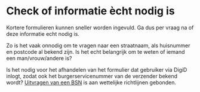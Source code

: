 <!-- @license CC0-1.0 -->

# Check of informatie ècht nodig is

Kortere formulieren kunnen sneller worden ingevuld. Ga dus per vraag na of deze informatie echt nodig is.

Zo is het vaak onnodig om te vragen naar een straatnaam, als huisnummer en postcode al bekend zijn. Is het echt belangrijk om te weten of iemand een man/vrouw/andere is?

Is het nodig voor het afhandelen van het formulier dat gebruiker via DigiD inlogt, zodat ook het burgerservicenummer van de verzender bekend wordt? [Uitvragen van een BSN](<https://www.rijksoverheid.nl/onderwerpen/privacy-en-persoonsgegevens/vraag-en-antwoord/welke-organisaties-mogen-mijn-burgerservicenummer-bsn-gebruiken#:~:text=Alle%20overheidsorganisaties%20mogen%20gebruik%20maken%20van%20uw%20burgerservicenummer%20(BSN).>) is aan wettelijke richtlijnen gebonden.
